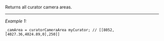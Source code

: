 Returns all curator camera areas.


---
*Example 1:*
```sqf
_camArea = curatorCameraArea myCurator; // [[8052,[4027.36,4024.89,0],250]]
```